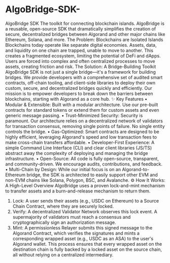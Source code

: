 # AlgoBridge-SDK-
AlgoBridge SDK
The toolkit for connecting blockchain islands. AlgoBridge is a reusable, open-source SDK that dramatically simplifies the creation of secure, decentralized bridges between Algorand and other major chains like Ethereum, Solana, and more.
The Problem: Blockchains are Isolated Islands
Blockchains today operate like separate digital economies. Assets, data, and liquidity on one chain are trapped, unable to move to another. This creates a fragmented ecosystem, limiting the potential of DeFi and dApps. Users are forced into complex and often centralized processes to move assets, creating friction and risk.
The Solution: A Bridge-Building Toolkit
AlgoBridge SDK is not just a single bridge—it's a framework for building bridges. We provide developers with a comprehensive set of audited smart contracts, off-chain tooling, and client-side libraries to deploy their own custom, secure, and decentralized bridges quickly and efficiently.
Our mission is to empower developers to break down the barriers between blockchains, starting with Algorand as a core hub.
✨ Key Features
•	Modular & Extensible: Built with a modular architecture. Use our pre-built contracts for standard tokens or extend them for custom assets and even generic message passing.
•	Trust-Minimized Security: Security is paramount. Our architecture relies on a decentralized network of validators for transaction consensus, removing single points of failure. No single entity controls the bridge.
•	Gas-Optimized: Smart contracts are designed to be highly efficient, leveraging Algorand's speed and low transaction fees to make cross-chain transfers affordable.
•	Developer-First Experience: A simple Command Line Interface (CLI) and clear client libraries (JS/TS) abstract away the complexity of deploying and managing the bridge infrastructure.
•	Open-Source: All code is fully open-source, transparent, and community-driven. We encourage audits, contributions, and feedback.
•	Multi-Chain by Design: While our initial focus is on an Algorand-to-Ethereum bridge, the SDK is architected to easily support other EVM and non-EVM chains like Solana, Polygon, BSC, and Avalanche.
⚙️ How It Works: A High-Level Overview
AlgoBridge uses a proven lock-and-mint mechanism to transfer assets and a burn-and-release mechanism to return them.
1.	Lock: A user sends their assets (e.g., USDC on Ethereum) to a Source Chain Contract, where they are securely locked.
2.	Verify: A decentralized Validator Network observes this lock event. A supermajority of validators must reach a consensus and cryptographically sign an authorization message.
3.	Mint: A permissionless Relayer submits this signed message to the Algorand Contract, which verifies the signatures and mints a corresponding wrapped asset (e.g., USDC as an ASA) to the user's Algorand wallet.
This process ensures that every wrapped asset on the destination chain is fully backed by a locked asset on the source chain, all without relying on a centralized intermediary.
